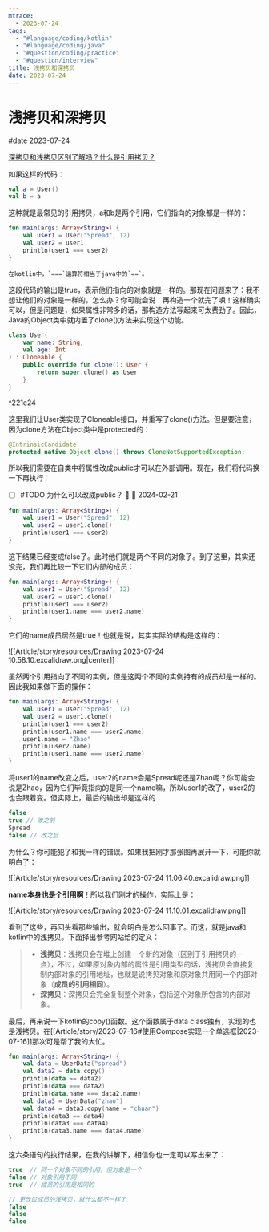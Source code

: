 ```yaml
---
mtrace:
  - 2023-07-24
tags:
  - "#language/coding/kotlin"
  - "#language/coding/java"
  - "#question/coding/practice"
  - "#question/interview"
title: 浅拷贝和深拷贝
date: 2023-07-24
---
```


# 浅拷贝和深拷贝

#date 2023-07-24

[深拷贝和浅拷贝区别了解吗？什么是引用拷贝？](https://javaguide.cn/java/basis/java-basic-questions-02.html#%E6%B7%B1%E6%8B%B7%E8%B4%9D%E5%92%8C%E6%B5%85%E6%8B%B7%E8%B4%9D%E5%8C%BA%E5%88%AB%E4%BA%86%E8%A7%A3%E5%90%97-%E4%BB%80%E4%B9%88%E6%98%AF%E5%BC%95%E7%94%A8%E6%8B%B7%E8%B4%9D)

如果这样的代码：

```kotlin
val a = User()
val b = a
```

这种就是最常见的引用拷贝，a和b是两个引用，它们指向的对象都是一样的：

```kotlin
fun main(args: Array<String>) {  
	val user1 = User("Spread", 12)  
	val user2 = user1  
	println(user1 === user2)  
}
```

```ad-note
在kotlin中，`===`运算符相当于java中的`==`。
```

这段代码的输出是true，表示他们指向的对象就是一样的。那现在问题来了：我不想让他们的对象是一样的，怎么办？你可能会说：再构造一个就完了唄！这样确实可以，但是问题是，如果属性非常多的话，那构造方法写起来可太费劲了。因此，Java的Object类中就内置了clone()方法来实现这个功能。

```kotlin
class User(  
	var name: String,  
	val age: Int  
) : Cloneable {  
	public override fun clone(): User {  
		return super.clone() as User  
	}
}
```

^221e24

这里我们让User类实现了Cloneable接口，并重写了clone()方法。但是要注意，因为clone方法在Object类中是protected的：

```java
@IntrinsicCandidate  
protected native Object clone() throws CloneNotSupportedException;
```

所以我们需要在自类中将属性改成public才可以在外部调用。现在，我们将代码换一下再执行：

- [ ] #TODO 为什么可以改成public？ 🔺 🛫 2024-02-21

```kotlin
fun main(args: Array<String>) {  
	val user1 = User("Spread", 12)  
	val user2 = user1.clone()  
	println(user1 === user2)  
}
```

这下结果已经变成false了。此时他们就是两个不同的对象了。到了这里，其实还没完，我们再比较一下它们内部的成员：

```kotlin
fun main(args: Array<String>) {  
	val user1 = User("Spread", 12)  
	val user2 = user1.clone()  
	println(user1 === user2)  
	println(user1.name === user2.name)
}
```

它们的name成员居然是true！也就是说，其实实际的结构是这样的：

![[Article/story/resources/Drawing 2023-07-24 10.58.10.excalidraw.png|center]]

虽然两个引用指向了不同的实例，但是这两个不同的实例持有的成员却是一样的。因此我如果做下面的操作：

```kotlin
fun main(args: Array<String>) {  
	val user1 = User("Spread", 12)  
	val user2 = user1.clone()  
	println(user1 === user2)  
	println(user1.name === user2.name)  
	user1.name = "Zhao"  
	println(user2.name)  
	println(user1.name === user2.name)  
}
```

将user1的name改变之后，user2的name会是Spread呢还是Zhao呢？你可能会说是Zhao，因为它们毕竟指向的是同一个name嘛，所以user1的改了，user2的也会跟着变。但实际上，最后的输出却是这样的：

```kotlin
false
true // 改之前
Spread
false // 改之后
```

为什么？你可能犯了和我一样的错误。如果我把刚才那张图再展开一下，可能你就明白了：

![[Article/story/resources/Drawing 2023-07-24 11.06.40.excalidraw.png]]

**name本身也是个引用啊**！所以我们刚才的操作，实际上是：

![[Article/story/resources/Drawing 2023-07-24 11.10.01.excalidraw.png]]

看到了这些，再回头看那些输出，就会明白是怎么回事了。而这，就是java和kotlin中的浅拷贝。下面择出参考网站给的定义：

> - **浅拷贝**：浅拷贝会在堆上创建一个新的对象（区别于引用拷贝的一点），不过，如果原对象内部的属性是引用类型的话，浅拷贝会直接复制内部对象的引用地址，也就是说拷贝对象和原对象共用同一个内部对象（**成员的引用相同**）。
> - **深拷贝**：深拷贝会完全复制整个对象，包括这个对象所包含的内部对象。

最后，再来说一下kotlin的copy()函数。这个函数属于data class独有，实现的也是浅拷贝。在[[Article/story/2023-07-16#使用Compose实现一个单选框|2023-07-16]]那次可是帮了我的大忙。

```kotlin
fun main(args: Array<String>) {  
	val data = UserData("spread")  
	val data2 = data.copy()  
	println(data == data2)  
	println(data === data2)  
	println(data.name === data2.name)  
	val data3 = UserData("zhao")  
	val data4 = data3.copy(name = "chuan")  
	println(data3 == data4)  
	println(data3 === data4)  
	println(data3.name === data4.name)  
}
```

这六条语句的执行结果，在我的讲解下，相信你也一定可以写出来了：

```kotlin
true  // 同一个对象不同的引用，但对象是一个
false // 对象引用不同
true  // 成员的引用是相同的

// 更改过成员的浅拷贝，就什么都不一样了
false
false
false
```